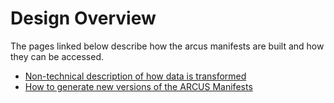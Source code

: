 # Design Overview

The pages linked below describe how the arcus manifests are built and how they
can be accessed.

- [Non-technical description of how data is transformed](design/non-technical-transformation.md)
- [How to generate new versions of the ARCUS Manifests](design/technical-transformation.md)
